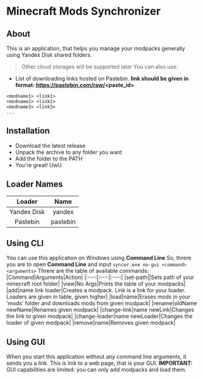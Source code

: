 # Minecraft Mods Synchronizer
## About
This is an application, that helps you manage your modpacks generally using Yandex Disk shared folders.
> Other cloud storages will be supported later
You can also use:
* List of downloading links hosted on Pastebin. **link should be given in format: https://pastebin.com/raw/<paste_id>**
```PastebinFormat
<modname1> <link1>
<modname2> <link2>
<modname3> <link3>
...
```
## Installation
* Download the latest release
* Unpack the archive to any folder you want
* Add the folder to the PATH
* You're great! UwU
## Loader Names
|Loader|Name|
|:---:|:---:|
|Yandex Disk|yandex|
|Pastebin|pastebin|
## Using CLI
You can use this application on Windows using **Command Line**
So, threre you are to open **Command Line** and input `syncer.exe no-gui <command> <arguments>`
Threre are the table of available commands:
|Command|Arguments|Action|
|:---:|:---:|:---:|
|set-path|<path>|Sets path of your minecraft root folder|
|view|No Args|Prints the table of your modpacks|
|add|name link loader|Creates a modpack. Link is a link for your loader. Loaders are given in table, given higher|
|load|name|Erases mods in your 'mods' folder and downloads mods from given modpack|
|rename|oldName newName|Renames given modpack|
|change-link|name newLink|Changes the link to given modpack|
|change-loader|name newLoader|Changes the loader of given modpack|
|remove|name|Removes given modpack|
## Using GUI
When you start this application without any command line arguments, it sends you a link.
This is link to a web page, that is your GUI.
__IMPORTANT:__
GUI capabilities are limited: you can only add modpacks and load them.
